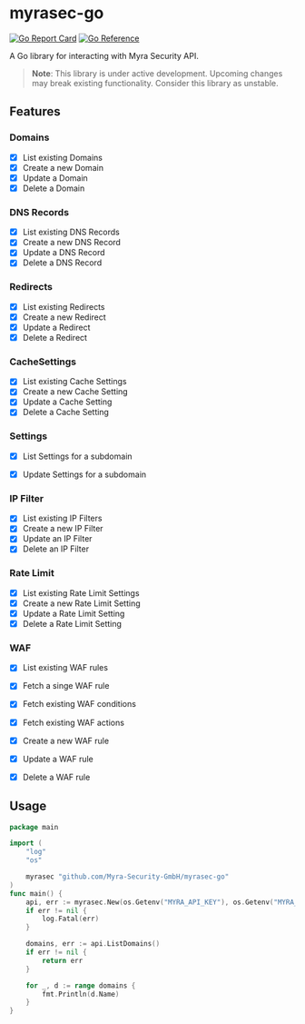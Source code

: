 # myrasec-go

[![Go Report Card](https://goreportcard.com/badge/github.com/Myra-Security-GmbH/myrasec-go)](https://goreportcard.com/report/github.com/Myra-Security-GmbH/myrasec-go)
[![Go Reference](https://pkg.go.dev/badge/github.com/Myra-Security-GmbH/myrasec-go.svg)](https://pkg.go.dev/github.com/Myra-Security-GmbH/myrasec-go)

A Go library for interacting with Myra Security API.

> **Note**: This library is under active development. 
> Upcoming changes may break existing functionality.
> Consider this library as unstable.

## Features
### Domains
* [X] List existing Domains
* [X] Create a new Domain
* [X] Update a Domain
* [X] Delete a Domain
### DNS Records
* [X] List existing DNS Records
* [X] Create a new DNS Record
* [X] Update a DNS Record
* [X] Delete a DNS Record
### Redirects
* [X] List existing Redirects
* [X] Create a new Redirect
* [X] Update a Redirect
* [X] Delete a Redirect
### CacheSettings
* [X] List existing Cache Settings
* [X] Create a new Cache Setting
* [X] Update a Cache Setting
* [X] Delete a Cache Setting

### Settings
* [X] List Settings for a subdomain
* [X] Update Settings for a subdomain


### IP Filter
* [X] List existing IP Filters
* [X] Create a new IP Filter
* [X] Update an IP Filter
* [X] Delete an IP Filter

### Rate Limit
* [X] List existing Rate Limit Settings
* [X] Create a new Rate Limit Setting
* [X] Update a Rate Limit Setting
* [X] Delete a Rate Limit Setting

### WAF
* [X] List existing WAF rules
* [X] Fetch a singe WAF rule
* [X] Fetch existing WAF conditions
* [X] Fetch existing WAF actions
* [X] Create a new WAF rule
* [X] Update a WAF rule
* [X] Delete a WAF rule


## Usage
```go
package main

import (
	"log"
    "os"

	myrasec "github.com/Myra-Security-GmbH/myrasec-go"
)
func main() {
	api, err := myrasec.New(os.Getenv("MYRA_API_KEY"), os.Getenv("MYRA_API_SECRET"))
	if err != nil {
		log.Fatal(err)
	}

    domains, err := api.ListDomains()
	if err != nil {
		return err
	}

	for _, d := range domains {
		fmt.Println(d.Name)
    }
}
```

